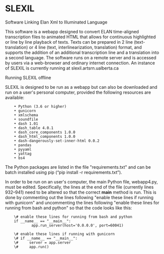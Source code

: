 # SLEXIL
Software Linking Elan Xml to Illuminated Language

This software is a webapp designed to convert ELAN time-aligned transcription files to animated HTML that allows for continuous highlighted or line by line playback of texts. Texts can be prepared in 2 line (text-translation) or 4 line (text, interlinearization, translation) format, and supports the addition of an additional transcription line and a translation into a second language. The software runs on a remote server and is accessed by users via a web-browser and ordinary internet connection. An instance of SLEXIL is currently running at slexil.artsrn.ualberta.ca

Running SLEXIL offline

SLEXIL is designed to be run as a webapp but can also be downloaded and run on a user's personal computer, provided the following resources are available:

        • Python (3.6 or higher)
        • gunicorn
        • xmlschema
        • soundfile
        • dash 1.01
        • dash_table 4.0.1
        • dash_core_components 1.0.0
        • dash_html_components 1.0.0
        • dash-dangerously-set-inner-html 0.0.2
        • pandas
        • pyyaml
        • yattag
        • bs4

The Python packages are listed in the file "requirements.txt" and can be batch installed using pip (“pip install -r requirements.txt”).

In order to be run on an user's computer, the main Python file, webapp4.py, must be edited. Specifically, the lines at the end of the file (currently lines 932–941) need to be altered so that the correct __main__ method is run. This is done by commenting out the lines following "enable these lines if running with gunicorn" and uncommenting the lines following "enable these lines for running from bash and python" so that the code looks like this:

        \# enable these lines for running from bash and python
        if __name__ == "__main__":
                app.run_server(host='0.0.0.0', port=60041)

        \# enable these lines if running with gunicorn
        \# if __name__ == "__main__":
        \#     server = app.server
        \#     app.run()

